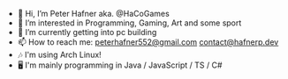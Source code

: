 - 👋 Hi, I’m Peter Hafner aka. @HaCoGames
- 👀 I’m interested in Programming, Gaming, Art and some sport
- 🌱 I’m currently getting into pc building
- 📫 How to reach me:  peterhafner552@gmail.com  contact@hafnerp.dev
- 🎶 I'm using Arch Linux!
- 🖥️ I'm mainly programming in Java / JavaScript / TS / C#

<!---
HaCoGames/HaCoGames is a ✨ special ✨ repository because its `README.md` (this file) appears on your GitHub profile.
You can click the Preview link to take a look at your changes.
--->
